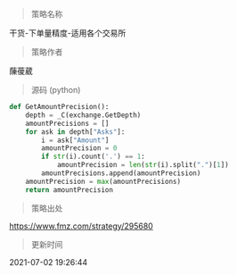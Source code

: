 
> 策略名称

干货-下单量精度-适用各个交易所

> 策略作者

蔯葰葳





> 源码 (python)

``` python
def GetAmountPrecision():
    depth = _C(exchange.GetDepth)    
    amountPrecisions = []
    for ask in depth["Asks"]:
        i = ask["Amount"]
        amountPrecision = 0
        if str(i).count('.') == 1:
            amountPrecision = len(str(i).split(".")[1])
        amountPrecisions.append(amountPrecision)
    amountPrecision = max(amountPrecisions)    
    return amountPrecision

```

> 策略出处

https://www.fmz.com/strategy/295680

> 更新时间

2021-07-02 19:26:44
